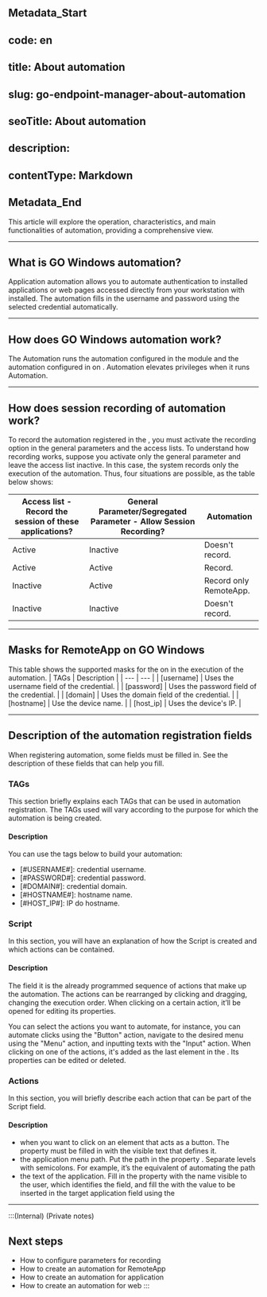 ## Metadata_Start 
## code: en
## title: About automation 
## slug: go-endpoint-manager-about-automation 
## seoTitle: About automation 
## description:  
## contentType: Markdown 
## Metadata_End
This article will explore the operation, characteristics, and main functionalities of automation, providing a comprehensive view.

* * *

## What is GO Windows automation?
Application automation allows you to automate authentication to installed applications or web pages accessed directly from your workstation with  installed. The automation fills in the username and password using the selected credential automatically.

* * *

## How does GO Windows automation work?
The Automation runs the automation configured in the  module and the automation configured in  on . Automation elevates privileges when it runs Automation.

* * *

## How does session recording of automation work?
To record the automation registered in the , you must activate the recording option in the general parameters and the access lists. To understand how recording works, suppose you activate only the general parameter and leave the access list inactive. In this case, the system records only the execution of the  automation. Thus, four situations are possible, as the table below shows:


| Access list - Record the session of these applications? | General Parameter/Segregated Parameter - Allow Session Recording? | Automation |
| --- | --- | --- |
| 	Active	|	Inactive	|	Doesn't record.	|
| 	Active	|	Active	|	Record.	|
| 	Inactive	|	Active	|	Record only RemoteApp.	|
| 	Inactive	|	Inactive	|	Doesn't record.	|

* * *

## Masks for RemoteApp on GO Windows
This table shows the supported masks for the  on  in the execution of the automation.
| TAGs | Description | 
| --- | --- | 
| 	[username]	|	Uses the username field of the credential.	|
| 	[password]	|	Uses the password field of the credential.	|
| 	[domain]	|	Uses the domain field of the credential.	|
| 	[hostname]	|	Use the device name.	|
| 	[host_ip]	|	Uses the device's IP.	|

* * *

## Description of the automation registration fields
When registering automation, some fields must be filled in. See the description of these fields that can help you fill.

### TAGs
This section briefly explains each TAGs that can be used in automation registration. The TAGs used will vary according to the purpose for which the automation is being created.

#### Description

You can use the tags below to build your automation:

* [#USERNAME#]: credential username.
* [#PASSWORD#]: credential password.
* [#DOMAIN#]: credential domain.
* [#HOSTNAME#]: hostname name.
* [#HOST_IP#]: IP do hostname.


### Script 
In this section, you will have an explanation of how the Script is created and which actions can be contained.

#### Description

The field  it is the already programmed sequence of actions that make up the automation. The actions can be rearranged by clicking and dragging, changing the execution order. When clicking on a certain action, it’ll  be opened for editing its properties.

You can select the actions you want to automate, for instance, you can automate clicks using the "Button" action, navigate to the desired menu using the "Menu" action, and inputting texts with the "Input" action. When clicking on one of the actions, it's added as the last element in the . Its properties can be edited or deleted.

### Actions
In this section, you will briefly describe each action that can be part of the Script field.

#### Description

*  when you want to click on an element that acts as a button. The property  must be filled in with the visible text that defines it.
*  the application menu path. Put the path in the property . Separate levels with semicolons. For example,  it’s  the equivalent of automating the path 
*  the text of the application. Fill in the property  with the name visible to the user, which identifies the field, and fill the  with the value to be inserted in the target application field using the 

* * *

:::(Internal) (Private notes)
## Next steps

* How to configure parameters for recording
* How to create an automation for RemoteApp
* How to create an automation for application
* How to create an automation for web
:::